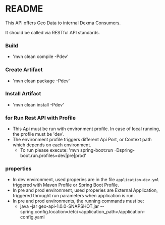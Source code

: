 

# README #

This API offers Geo Data to internal Dexma Consumers.

It should be called via RESTful API standards.

### Build
* 'mvn clean compile -Pdev'

### Create Artifact 
* 'mvn clean package -Pdev'

### Install Artifact
* 'mvn clean install -Pdev'

### for Run Rest API with Profile
* This Api must be run with environment profile. In case of local running, the profile must be 'dev'.
* The environment profile triggers different Api Port, or Context path which depends on each environment.
  * To run please execute: 'mvn spring-boot:run -Dspring-boot.run.profiles=dev|pre|prod'

### properties
* In dev environment, used properies are in the file `application-dev.yml` triggered with Maven Profile or Spring Boot Profile.
* In pre and prod environment, used properies are External Application, triggered throught run parameters when application is run.
* In pre and prod environments, the running commands must be: 
  * java -jar geo-api-1.0.0-SNAPSHOT.jar --spring.config.location=/etc/<application_path>/application-config.yaml